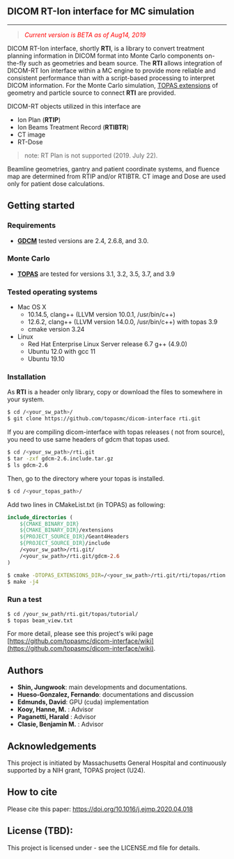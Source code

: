 ## DICOM RT-Ion interface for MC simulation 
***

<!-- 
title: "Note: DICOM interface for MC simulation"
author: Jungwook Shin
date: July 1, 2019
-->

> *<span style="color:red">Current version is BETA as of Aug14, 2019</span>*

DICOM RT-Ion interface, shortly **RTI**, is a library to convert treatment planning information in DICOM format into Monte Carlo components on-the-fly such as geometries and beam source. The **RTI** allows integration of DICOM-RT Ion interface within a MC engine to provide more reliable and consistent performance than with a script-based processing to interpret DICOM information.
For the Monte Carlo simulation, [TOPAS extensions](https://topas.readthedocs.io/en/latest/extension-docs/intro.html#) of geometry and particle source to connect **RTI** are provided.

DICOM-RT objects utilized in this interface are
- Ion Plan (**RTIP**)
- Ion Beams Treatment Record (**RTIBTR**) 
- CT image 
- RT-Dose
> note: RT Plan is not supported (2019. July 22).

Beamline geometries, gantry and patient coordinate systems, and fluence map are determined from RTIP and/or RTIBTR.  CT image and Dose are used only for patient dose calculations.

## Getting started

### Requirements

- **[GDCM](http://gdcm.sourceforge.net)** 
  tested versions are 2.4, 2.6.8, and 3.0.

### Monte Carlo 

- **[TOPAS](http://www.topasmc.org)** are tested for versions 3.1, 3.2, 3.5, 3.7, and 3.9

### Tested operating systems
  - Mac OS X
    - 10.14.5, clang++ (LLVM version 10.0.1, /usr/bin/c++) 
    - 12.6.2,  clang++ (LLVM version 14.0.0, /usr/bin/c++) with topas 3.9
    - cmake version 3.24
  - Linux
    - Red Hat Enterprise Linux Server release 6.7 g++ (4.9.0)
    - Ubuntu 12.0 with gcc 11
    - Ubuntu 19.10
  
### Installation

As **RTI** is a header only library, copy or download the files to somewhere in your system.
```bash
$ cd /<your_sw_path>/
$ git clone https://github.com/topasmc/dicom-interface rti.git
```

If you are compiling dicom-interface with topas releases ( not from source), you need to use same headers of gdcm that topas used.
```bash
$ cd /<your_sw_path>/rti.git
$ tar -zxf gdcm-2.6.include.tar.gz
$ ls gdcm-2.6
```

Then, go to the directory where your topas is installed. 

```bash
$ cd /<your_topas_path>/
```

Add two lines in CMakeList.txt (in TOPAS) as following:
```cmake
include_directories (
    ${CMAKE_BINARY_DIR}
    ${CMAKE_BINARY_DIR}/extensions
    ${PROJECT_SOURCE_DIR}/Geant4Headers
    ${PROJECT_SOURCE_DIR}/include
    /<your_sw_path>/rti.git/
    /<your_sw_path>/rti.git/gdcm-2.6
)
```


```bash
$ cmake -DTOPAS_EXTENSIONS_DIR=/<your_sw_path>/rti.git/rti/topas/rtion .
$ make -j4
```

### Run a test

```bash
$ cd /your_sw_path/rti.git/topas/tutorial/
$ topas beam_view.txt
```

For more detail, please see this project's wiki page [https://github.com/topasmc/dicom-interface/wiki](https://github.com/topasmc/dicom-interface/wiki).

## Authors

- **Shin, Jungwook**: main developments and documentations. 
- **Hueso-Gonzalez, Fernando**: documentations and discussion
- **Edmunds, David**: GPU (cuda) implementation
- **Kooy, Hanne, M.** : Advisor
- **Paganetti, Harald** : Advisor
- **Clasie, Benjamin M.** : Advisor
  
## Acknowledgements

This project is initiated by Massachusetts General Hospital and continuously supported by a NIH grant, TOPAS project (U24).

## How to cite

Please cite this paper: https://doi.org/10.1016/j.ejmp.2020.04.018

## License (TBD):

This project is licensed under - see the LICENSE.md file for details.
